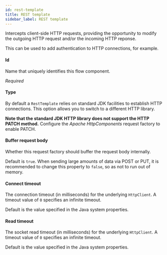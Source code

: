 ```yaml
---
id: rest-template
title: REST template
sidebar_label: REST template
---
```


Intercepts client-side HTTP requests, providing the opportunity to modify the outgoing HTTP request and/or the incoming HTTP reponse.

This can be used to add authentication to HTTP connections, for example.

#### Id
Name that uniquely identifies this flow component.

<i>Required</i>

#### Type
By default a <code>RestTemplate</code> relies on standard JDK facilities to establish HTTP connections. This option allows you to switch to a different HTTP library.

<b>Note that the standard JDK HTTP library does not support the HTTP PATCH method.</b> Configure the <i>Apache HttpComponents</i> request factory to enable PATCH.

#### Buffer request body
Whether this request factory should buffer the request body internally.

Default is <code>true</code>. When sending large amounts of data via POST or PUT, it is recommended to change this property to <code>false</code>, so as not to run out of memory.

#### Connect timeout
The connection timeout (in milliseconds) for the underlying <code>HttpClient</code>. A timeout value of <code>0</code> specifies an infinite timeout.

Default is the value specified in the Java system properties.

#### Read timeout
The socket read timeout (in milliseconds) for the underlying <code>HttpClient</code>. A timeout value of <code>0</code> specifies an infinite timeout.

Default is the value specified in the Java system properties.

